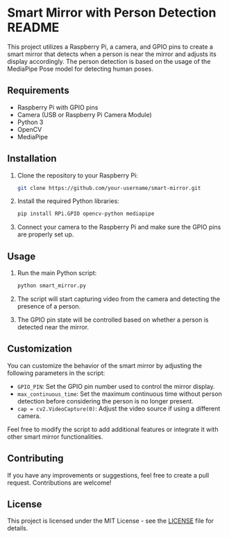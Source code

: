 # Smart Mirror with Person Detection README

This project utilizes a Raspberry Pi, a camera, and GPIO pins to create a smart mirror that detects when a person is near the mirror and adjusts its display accordingly. The person detection is based on the usage of the MediaPipe Pose model for detecting human poses.

## Requirements

- Raspberry Pi with GPIO pins
- Camera (USB or Raspberry Pi Camera Module)
- Python 3
- OpenCV
- MediaPipe

## Installation

1. Clone the repository to your Raspberry Pi:

   ```bash
   git clone https://github.com/your-username/smart-mirror.git
   ```

2. Install the required Python libraries:

   ```bash
   pip install RPi.GPIO opencv-python mediapipe
   ```

3. Connect your camera to the Raspberry Pi and make sure the GPIO pins are properly set up.

## Usage

1. Run the main Python script:

   ```bash
   python smart_mirror.py
   ```

2. The script will start capturing video from the camera and detecting the presence of a person.

3. The GPIO pin state will be controlled based on whether a person is detected near the mirror.

## Customization

You can customize the behavior of the smart mirror by adjusting the following parameters in the script:

- `GPIO_PIN`: Set the GPIO pin number used to control the mirror display.
- `max_continuous_time`: Set the maximum continuous time without person detection before considering the person is no longer present.
- `cap = cv2.VideoCapture(0)`: Adjust the video source if using a different camera.

Feel free to modify the script to add additional features or integrate it with other smart mirror functionalities.

## Contributing

If you have any improvements or suggestions, feel free to create a pull request. Contributions are welcome!

## License

This project is licensed under the MIT License - see the [LICENSE](LICENSE) file for details.
